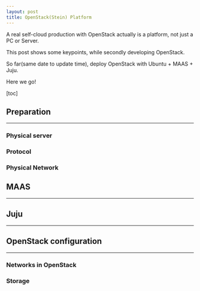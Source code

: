 ```yaml
---
layout: post
title: OpenStack(Stein) Platform
---
```



A real self-cloud production with OpenStack actually is a platform, not just a PC or Server.

This post shows some keypoints, while secondly developing OpenStack.

So far(same date to update time), deploy OpenStack with Ubuntu + MAAS + Juju.

Here we go!

[toc]

## Preparation
---
### Physical server
### Protocol
### Physical Network


## MAAS
---

## Juju
---

## OpenStack configuration
---
### Networks in OpenStack

### Storage


